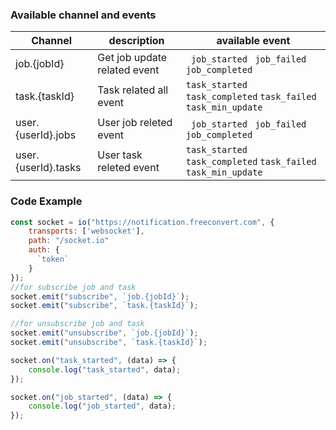 ### Available channel and events
|Channel | description | available event|
|---|----|---|
|job.{jobId}|Get job update related event|` job_started`  ` job_failed` `job_completed` |
|task.{taskId}| Task related all event |`task_started` `task_completed` `task_failed` `task_min_update`|
|user.{userId}.jobs|User job releted event|` job_started`  ` job_failed` `job_completed` |
|user.{userId}.tasks|User task releted event|`task_started` `task_completed` `task_failed` `task_min_update`|
### Code Example
```javascript
const socket = io("https://notification.freeconvert.com", {
    transports: ['websocket'],
    path: "/socket.io"
    auth: {
      `token`
    }
});
//for subscribe job and task
socket.emit("subscribe", `job.{jobId}`);
socket.emit("subscribe", `task.{taskId}`);

//for unsubscribe job and task
socket.emit("unsubscribe", `job.{jobId}`);
socket.emit("unsubscribe", `task.{taskId}`);

socket.on("task_started", (data) => {
    console.log("task_started", data);
});

socket.on("job_started", (data) => {
    console.log("job_started", data);
});
```
